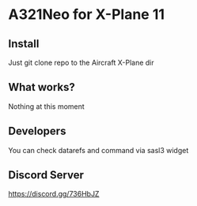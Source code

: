 # A321Neo for X-Plane 11

## Install

Just git clone repo to the Aircraft X-Plane dir



## What works?

Nothing at this moment


## Developers

You can check datarefs and command via sasl3 widget


## Discord Server
https://discord.gg/736HbJZ
